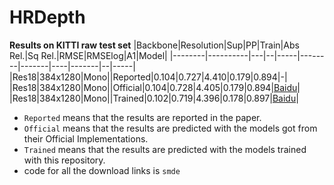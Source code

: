 # HRDepth
**Results on KITTI raw test set**
|Backbone|Resolution|Sup|PP|Train|Abs Rel.|Sq Rel.|RMSE|RMSElog|A1|Model|
|--------|----------|---|--|-----|--------|-------|----|-------|--|-----|
|Res18|384x1280|Mono||Reported|0.104|0.727|4.410|0.179|0.894|-|
|Res18|384x1280|Mono||Official|0.104|0.728|4.405|0.179|0.894|[Baidu](https://pan.baidu.com/s/1osIQcurumSPNwV00ZMKdZw)|
|Res18|384x1280|Mono||Trained|0.102|0.719|4.396|0.178|0.897|[Baidu](https://pan.baidu.com/s/1QJhkNhXTRUQimwomRoP96Q)|

* `Reported` means that the results are reported in the paper.
* `Official` means that the results are predicted with the models got from their Official Implementations.
* `Trained` means that the results are predicted with the models trained with this repository.
* code for all the download links is `smde`
